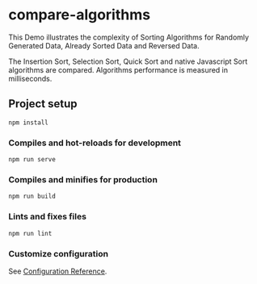 # compare-algorithms

This Demo illustrates the complexity of Sorting Algorithms for Randomly Generated Data, Already Sorted Data and Reversed Data.

The Insertion Sort, Selection Sort, Quick Sort and native Javascript Sort algorithms are compared.
Algorithms performance is measured in milliseconds.

## Project setup
```
npm install
```

### Compiles and hot-reloads for development
```
npm run serve
```

### Compiles and minifies for production
```
npm run build
```

### Lints and fixes files
```
npm run lint
```

### Customize configuration
See [Configuration Reference](https://cli.vuejs.org/config/).
